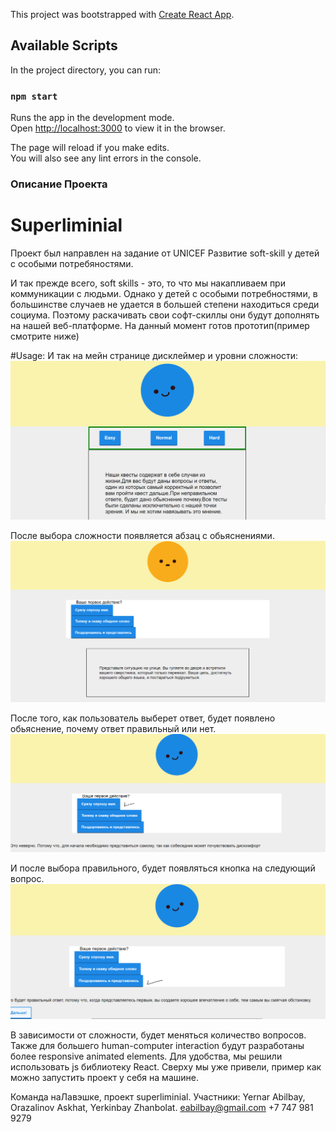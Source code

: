 This project was bootstrapped with [Create React App](https://github.com/facebook/create-react-app).

## Available Scripts

In the project directory, you can run:

### `npm start`

Runs the app in the development mode.<br />
Open [http://localhost:3000](http://localhost:3000) to view it in the browser.

The page will reload if you make edits.<br />
You will also see any lint errors in the console.

### Описание Проекта
# Superliminial
Проект был направлен на задание от UNICEF
Развитие soft-skill у детей с особыми потребяностями.

И так прежде всего, soft skills - это, то что мы накапливаем при коммуникации с людьми. Однако у детей с особыми потребностями, в большинстве случаев не удается в большей степени находиться среди социума. Поэтому раскачивать свои софт-скиллы они будут дополнять
на нашей веб-платформе.
На данный момент готов прототип(пример смотрите ниже)

#Usage:
И так на мейн странице дисклеймер и уровни сложности:
![](readme_img/Снимок.PNG)

После выбора сложности появляется абзац с обьяснениями.
![](readme_img/Снимок1.PNG)

После того, как пользователь выберет ответ, будет появлено обьяснение, почему ответ правильный или нет.
![](readme_img/Снимок2.PNG)

И после выбора правильного, будет появляться кнопка на следующий вопрос.
![](readme_img/4.PNG)

В зависимости от сложности, будет меняться количество вопросов.
Также для большего human-computer interaction будут разработаны более responsive animated elements.
Для удобства, мы решили использовать js библиотеку React.
Сверху мы уже привели, пример как можно запустить проект у себя на машине.

Команда наЛавэшке, проект superliminial.
Участники:
Yernar Abilbay, Orazalinov Askhat, Yerkinbay Zhanbolat.
eabilbay@gmail.com
+7 747 981 9279
